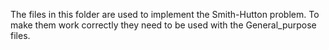 The files in this folder are used to implement the Smith-Hutton problem. 
To make them work correctly they need to be used with the General_purpose files.
